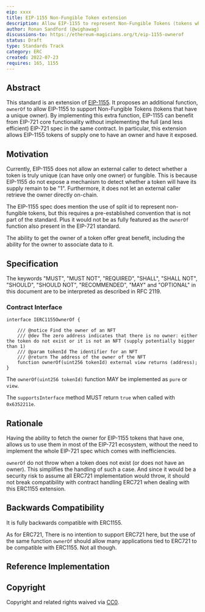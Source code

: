 ```yaml
---
eip: xxxx
title: EIP-1155 Non-Fungible Token extension
description: Allow EIP-1155 to represent Non-Fungible Tokens (tokens who have a unique owner)
author: Ronan Sandford (@wighawag)
discussions-to: https://ethereum-magicians.org/t/eip-1155-ownerof
status: Draft
type: Standards Track
category: ERC
created: 2022-07-23
requires: 165, 1155
---
```


## Abstract

This standard is an extension of [EIP-1155](./eip-1155.md). It proposes an additional function, `ownerOf` to allow EIP-1155 to support Non-Fungible Tokens (tokens that have a unique owner). By implementing this extra function, EIP-1155 can benefit from EIP-721 core functionality without implementing the full (and less efficient) EIP-721 spec in the same contract. In particular, this extension allows EIP-1155 tokens of supply one to have an owner and have it exposed.

## Motivation

Currently, EIP-1155 does not allow an external caller to detect whether a token is truly unique (can have only one owner) or fungible. This is because EIP-1155 do not expose a mechanism to detect whether a token will have its supply remain to be "1". Furthermore, it does not let an external caller retrieve the owner directly on-chain.

The EIP-1155 spec does mention the use of split id to represent non-fungible tokens, but this requires a pre-established convention that is not part of the standard. Plus it would not be as fully featured as the `ownerOf` function also present in the EIP-721 standard.

The ability to get the owner of a token offer great benefit, including the ability for the owner to associate data to it.

## Specification

The keywords "MUST", "MUST NOT", "REQUIRED", "SHALL", "SHALL NOT", "SHOULD", "SHOULD NOT", "RECOMMENDED", "MAY" and "OPTIONAL" in this document are to be interpreted as described in RFC 2119.

### Contract Interface

```solidity
interface IERC1155OwnerOf {

    /// @notice Find the owner of an NFT
    /// @dev The zero address indicates that there is no owner: either the token do not exist or it is not an NFT (supply potentially bigger than 1)
    /// @param tokenId The identifier for an NFT
    /// @return The address of the owner of the NFT
    function ownerOf(uint256 tokenId) external view returns (address);
}
```

The `ownerOf(uint256 tokenId)` function MAY be implemented as `pure` or `view`.

The `supportsInterface` method MUST return `true` when called with `0x6352211e`.

## Rationale

Having the ability to fetch the owner for EIP-1155 tokens that have one, allows us to use them in most of the EIP-721 ecosystem, without the need to implement the whole EIP-721 spec which comes with inefficiencies.

`ownerOf` do not throw when a token does not exist (or does not have an owner). This simplifies the handling of such a case. And since it would be a security risk to assume all ERC721 implementation would throw, it should not break compatibility with contract handling ERC721 when dealing with this ERC1155 extension.

## Backwards Compatibility

It is fully backwards compatible with ERC1155.

As for ERC721, There is no intention to support ERC721 here, but the use of the same function `ownerOf` should allow many applications tied to ERC721 to be compatible with ERC1155. Not all though.

## Reference Implementation

## Copyright

Copyright and related rights waived via [CC0](../LICENSE.md).
